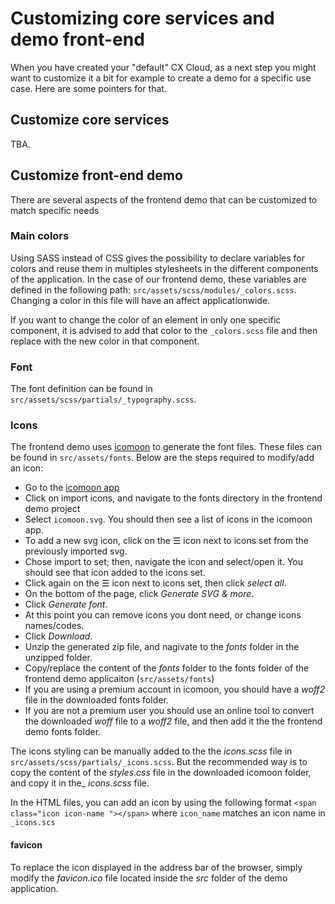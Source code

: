 # Customizing core services and demo front-end

When you have created your "default" CX Cloud, as a next step you might want to customize it a bit for example to create a demo for a specific use case. Here are some pointers for that.

## Customize core services

TBA.

## Customize front-end demo

There are several aspects of the frontend demo that can be customized to match specific needs

### Main colors

Using SASS instead of CSS gives the possibility to declare variables for colors and reuse them in multiples stylesheets in the different components of the application.
In the case of our frontend demo, these variables are defined in the following path: `src/assets/scss/modules/_colors.scss`. Changing a color in this file will have an affect applicationwide. 

If you want to change the color of an element in only one specific component, it is advised to add that color to the `_colors.scss` file and then replace with the new color in that component.

### Font

The font definition can be found in `src/assets/scss/partials/_typography.scss`. 

### Icons

The frontend demo uses [icomoon](https://icomoon.io/) to generate the font files. These files can be found in `src/assets/fonts`. 
Below are the steps required to modify/add an icon:

* Go to the [icomoon app](https://icomoon.io/app/#/select)
* Click on import icons, and navigate to the fonts directory in the frontend demo project
* Select `icomoon.svg`. You should then see a list of icons in the icomoon app.
* To add a new svg icon, click on the ☰ icon next to icons set from the previously imported svg.
* Chose import to set; then, navigate the icon and select/open it. You should see that icon added to the icons set.
* Click again on the ☰ icon next to icons set, then click _select all_.
* On the bottom of the page, click _Generate SVG & more_. 
* Click _Generate font_.
* At this point you can remove icons you dont need, or change icons names/codes. 
* Click _Download_. 
* Unzip the generated zip file, and nagivate to the _fonts_ folder in the unzipped folder. 
* Copy/replace the content of the _fonts_ folder to the fonts folder of the frontend demo applicaiton (`src/assets/fonts`)
* If you are using a premium account in icomoon, you should have a _woff2_ file in the downloaded fonts folder. 
* If you are not a premium user you should use an online tool to convert the downloaded _woff_ file to a _woff2_ file, and then add it the the frontend demo fonts folder.

The icons styling can be manually added to the the _icons.scss_ file in `src/assets/scss/partials/_icons.scss`. But the recommended way is to copy the content of the _styles.css_ file in the downloaded icomoon folder, and copy it in the_ _icons.scss_ file.

In the HTML files, you can add an icon by using the following format `<span class="icon icon-name "></span>` where `icon_name` matches an icon name in `_icons.scs` 

#### favicon

To replace the icon displayed in the address bar of the browser, simply modify the _favicon.ico_ file located inside the _src_ folder of the demo application. 
